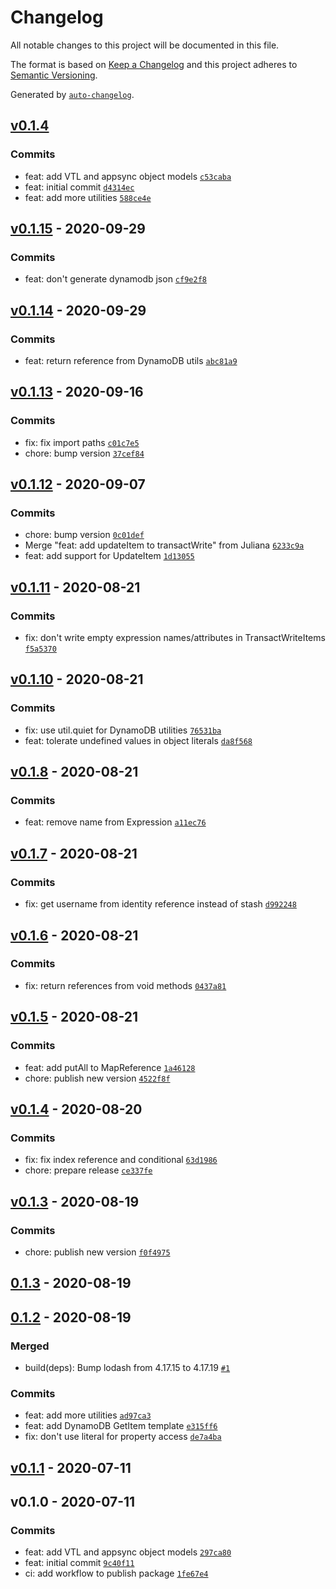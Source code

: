 # Changelog

All notable changes to this project will be documented in this file.

The format is based on [Keep a Changelog](https://keepachangelog.com/en/1.0.0/)
and this project adheres to [Semantic Versioning](https://semver.org/spec/v2.0.0.html).

Generated by [`auto-changelog`](https://github.com/CookPete/auto-changelog).

## [v0.1.4](https://github.com/futuratrepadeira/ribosome/compare/v0.1.15...v0.1.4)

### Commits

- feat: add VTL and appsync object models [`c53caba`](https://github.com/futuratrepadeira/ribosome/commit/c53caba5b391e503b5bd7eb847eec5d9e4b27f9d)
- feat: initial commit [`d4314ec`](https://github.com/futuratrepadeira/ribosome/commit/d4314ec05bab0cf6264027403694587ccfeb9e34)
- feat: add more utilities [`588ce4e`](https://github.com/futuratrepadeira/ribosome/commit/588ce4e213362efd554c81b9f3caad43e3749dbf)

## [v0.1.15](https://github.com/futuratrepadeira/ribosome/compare/v0.1.14...v0.1.15) - 2020-09-29

### Commits

- feat: don't generate dynamodb json [`cf9e2f8`](https://github.com/futuratrepadeira/ribosome/commit/cf9e2f843008a65fa5fba07d24098c66b763cc3b)

## [v0.1.14](https://github.com/futuratrepadeira/ribosome/compare/v0.1.13...v0.1.14) - 2020-09-29

### Commits

- feat: return reference from DynamoDB utils [`abc81a9`](https://github.com/futuratrepadeira/ribosome/commit/abc81a9b21cd3be821764cf628eef75366cf7ffe)

## [v0.1.13](https://github.com/futuratrepadeira/ribosome/compare/v0.1.12...v0.1.13) - 2020-09-16

### Commits

- fix: fix import paths [`c01c7e5`](https://github.com/futuratrepadeira/ribosome/commit/c01c7e5a52b6dcaffb3ba9394a75af2cd9d070fd)
- chore: bump version [`37cef84`](https://github.com/futuratrepadeira/ribosome/commit/37cef840dba3f9ce26ea6969bf3a993009ee8faa)

## [v0.1.12](https://github.com/futuratrepadeira/ribosome/compare/v0.1.11...v0.1.12) - 2020-09-07

### Commits

- chore: bump version [`0c01def`](https://github.com/futuratrepadeira/ribosome/commit/0c01def08ac0c572974d3593bb05ff4830dee596)
- Merge "feat: add updateItem to transactWrite" from Juliana [`6233c9a`](https://github.com/futuratrepadeira/ribosome/commit/6233c9ad0e2a62a944f2000feea89b34081f132c)
- feat: add support for UpdateItem [`1d13055`](https://github.com/futuratrepadeira/ribosome/commit/1d130551473971e8caf75b5736667ff4c5daee94)

## [v0.1.11](https://github.com/futuratrepadeira/ribosome/compare/v0.1.10...v0.1.11) - 2020-08-21

### Commits

- fix: don't write empty expression names/attributes in TransactWriteItems [`f5a5370`](https://github.com/futuratrepadeira/ribosome/commit/f5a5370e5ba9b2a08395e4aa56ae8a1cfc222656)

## [v0.1.10](https://github.com/futuratrepadeira/ribosome/compare/v0.1.8...v0.1.10) - 2020-08-21

### Commits

- fix: use util.quiet for DynamoDB utilities [`76531ba`](https://github.com/futuratrepadeira/ribosome/commit/76531badc820a9a1829ff0acfa1e6ac1c8be32fc)
- feat: tolerate undefined values in object literals [`da8f568`](https://github.com/futuratrepadeira/ribosome/commit/da8f56839a480d352ec8aec3532dedebdc5403ec)

## [v0.1.8](https://github.com/futuratrepadeira/ribosome/compare/v0.1.7...v0.1.8) - 2020-08-21

### Commits

- feat: remove name from Expression [`a11ec76`](https://github.com/futuratrepadeira/ribosome/commit/a11ec76f6c2b754458af436134145cd2e7c88310)

## [v0.1.7](https://github.com/futuratrepadeira/ribosome/compare/v0.1.6...v0.1.7) - 2020-08-21

### Commits

- fix: get username from identity reference instead of stash [`d992248`](https://github.com/futuratrepadeira/ribosome/commit/d99224882d202d0fe36aefb742fadc85a53bd897)

## [v0.1.6](https://github.com/futuratrepadeira/ribosome/compare/v0.1.5...v0.1.6) - 2020-08-21

### Commits

- fix: return references from void methods [`0437a81`](https://github.com/futuratrepadeira/ribosome/commit/0437a8180a36256f99bb5b4c7e09fb8a805c1aec)

## [v0.1.5](https://github.com/futuratrepadeira/ribosome/compare/v0.1.4...v0.1.5) - 2020-08-21

### Commits

- feat: add putAll to MapReference [`1a46128`](https://github.com/futuratrepadeira/ribosome/commit/1a461287aa42859d15a1bf861d97542ca6c0eb6b)
- chore: publish new version [`4522f8f`](https://github.com/futuratrepadeira/ribosome/commit/4522f8f1b8392d0cd981aaacb863af8541b57d1b)

## [v0.1.4](https://github.com/futuratrepadeira/ribosome/compare/v0.1.3...v0.1.4) - 2020-08-20

### Commits

- fix: fix index reference and conditional [`63d1986`](https://github.com/futuratrepadeira/ribosome/commit/63d19866aa62ed6494bfe041a6e103f240338e43)
- chore: prepare release [`ce337fe`](https://github.com/futuratrepadeira/ribosome/commit/ce337fe3cd78e4ff3a6919a156745c17809ce5dc)

## [v0.1.3](https://github.com/futuratrepadeira/ribosome/compare/0.1.3...v0.1.3) - 2020-08-19

### Commits

- chore: publish new version [`f0f4975`](https://github.com/futuratrepadeira/ribosome/commit/f0f4975918e45716d421aab4ed551b6bf83bf893)

## [0.1.3](https://github.com/futuratrepadeira/ribosome/compare/0.1.2...0.1.3) - 2020-08-19

## [0.1.2](https://github.com/futuratrepadeira/ribosome/compare/v0.1.1...0.1.2) - 2020-08-19

### Merged

- build(deps): Bump lodash from 4.17.15 to 4.17.19 [`#1`](https://github.com/futuratrepadeira/ribosome/pull/1)

### Commits

- feat: add more utilities [`ad97ca3`](https://github.com/futuratrepadeira/ribosome/commit/ad97ca3c2780992b52dca5e662428b4af802fd8e)
- feat: add DynamoDB GetItem template [`e315ff6`](https://github.com/futuratrepadeira/ribosome/commit/e315ff63239102ffad4d37e4253326f81f77068b)
- fix: don't use literal for property access [`de7a4ba`](https://github.com/futuratrepadeira/ribosome/commit/de7a4ba35e5782f99e92ca0cd625ad84ef90dfd5)

## [v0.1.1](https://github.com/futuratrepadeira/ribosome/compare/v0.1.0...v0.1.1) - 2020-07-11

## v0.1.0 - 2020-07-11

### Commits

- feat: add VTL and appsync object models [`297ca80`](https://github.com/futuratrepadeira/ribosome/commit/297ca80087f9a2e3f07fcd6289375d341dbda8a8)
- feat: initial commit [`9c40f11`](https://github.com/futuratrepadeira/ribosome/commit/9c40f11eb437407d753f87d944d792871c2fbcf2)
- ci: add workflow to publish package [`1fe67e4`](https://github.com/futuratrepadeira/ribosome/commit/1fe67e47ccefa961cbbb9524358bd6848e1fe660)
